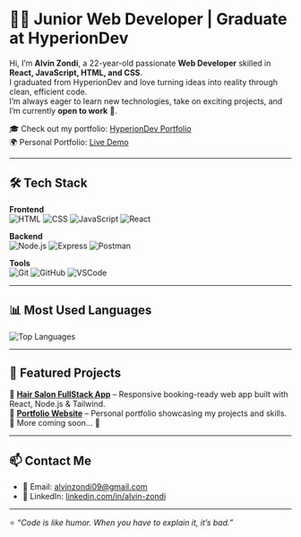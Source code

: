 # 👨‍💻 Junior Web Developer | Graduate at HyperionDev

Hi, I’m **Alvin Zondi**, a 22-year-old passionate **Web Developer** skilled in **React, JavaScript, HTML, and CSS**.  
I graduated from HyperionDev and love turning ideas into reality through clean, efficient code.  
I’m always eager to learn new technologies, take on exciting projects, and I’m currently **open to work** 🚀.

🎓 Check out my portfolio: [HyperionDev Portfolio](https://www.hyperiondev.com/portfolio/108878/)  
🌍 Personal Portfolio: [Live Demo](https://new-portfolio-one-brown.vercel.app/)

---

## 🛠️ Tech Stack

**Frontend**  
![HTML](https://img.shields.io/badge/HTML5-E34F26?style=for-the-badge&logo=html5&logoColor=white)
![CSS](https://img.shields.io/badge/CSS3-1572B6?style=for-the-badge&logo=css3&logoColor=white)
![JavaScript](https://img.shields.io/badge/JavaScript-323330?style=for-the-badge&logo=javascript&logoColor=F7DF1E)
![React](https://img.shields.io/badge/React-20232A?style=for-the-badge&logo=react&logoColor=61DAFB)

**Backend**  
![Node.js](https://img.shields.io/badge/Node.js-43853D?style=for-the-badge&logo=node.js&logoColor=white)
![Express](https://img.shields.io/badge/Express.js-404D59?style=for-the-badge)
![Postman](https://img.shields.io/badge/Postman-FF6C37?style=for-the-badge&logo=postman&logoColor=white)

**Tools**  
![Git](https://img.shields.io/badge/Git-F05032?style=for-the-badge&logo=git&logoColor=white)
![GitHub](https://img.shields.io/badge/GitHub-100000?style=for-the-badge&logo=github&logoColor=white)
![VSCode](https://img.shields.io/badge/VSCode-0078d7?style=for-the-badge&logo=visual-studio-code&logoColor=white)

---

## 📊 Most Used Languages

![Top Languages](https://github-readme-stats.vercel.app/api/top-langs/?username=Alvinza&layout=compact&theme=radical)

---

## 📌 Featured Projects

🔹 [**Hair Salon FullStack App**](https://github.com/Alvinza/Hair-Salon-FullStack) – Responsive booking-ready web app built with React, Node.js & Tailwind.  
🔹 [**Portfolio Website**](https://github.com/Alvinza/newPortfolio) – Personal portfolio showcasing my projects and skills.  
🔹 More coming soon... 🚀

---

## 📫 Contact Me

- 📧 Email: [alvinzondi09@gmail.com](mailto:alvinzondi09@gmail.com)  
- 💼 LinkedIn: [linkedin.com/in/alvin-zondi](https://www.linkedin.com/in/alvin-zondi/)  

---

⭐️ *“Code is like humor. When you have to explain it, it’s bad.”*  
